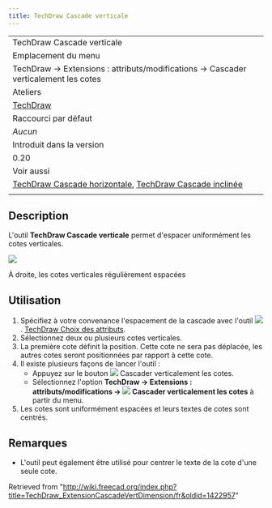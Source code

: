 ```yaml
---
title: TechDraw Cascade verticale
---
```

|  |
| --- |
| TechDraw Cascade verticale |
| Emplacement du menu |
| TechDraw → Extensions : attributs/modifications → Cascader verticalement les cotes |
| Ateliers |
| [TechDraw](/TechDraw_Workbench/fr "TechDraw Workbench/fr") |
| Raccourci par défaut |
| *Aucun* |
| Introduit dans la version |
| 0.20 |
| Voir aussi |
| [TechDraw Cascade horizontale](/TechDraw_ExtensionCascadeHorizDimension/fr "TechDraw ExtensionCascadeHorizDimension/fr"), [TechDraw Cascade inclinée](/TechDraw_ExtensionCascadeObliqueDimension/fr "TechDraw ExtensionCascadeObliqueDimension/fr") |
|  |

## Description

L'outil **TechDraw Cascade verticale** permet d'espacer uniformément les cotes verticales.

![](/images/TechDraw_ExtensionCascadeVertDimensionExample.png)

À droite, les cotes verticales régulièrement espacées

## Utilisation

1. Spécifiez à votre convenance l'espacement de la cascade avec l'outil ![](/images/TechDraw_ExtensionSelectLineAttributes.svg). [TechDraw Choix des attributs](/TechDraw_ExtensionSelectLineAttributes/fr "TechDraw ExtensionSelectLineAttributes/fr").
2. Sélectionnez deux ou plusieurs cotes verticales.
3. La première cote définit la position. Cette cote ne sera pas déplacée, les autres cotes seront positionnées par rapport à cette cote.
4. Il existe plusieurs façons de lancer l'outil :
   * Appuyez sur le bouton ![](/images/TechDraw_ExtensionCascadeVertDimension.svg) Cascader verticalement les cotes.
   * Sélectionnez l'option **TechDraw → Extensions : attributs/modifications → ![](/images/TechDraw_ExtensionCascadeVertDimension.svg) Cascader verticalement les cotes** à partir du menu.
5. Les cotes sont uniformément espacées et leurs textes de cotes sont centrés.

## Remarques

* L'outil peut également être utilisé pour centrer le texte de la cote d'une seule cote.

Retrieved from "<http://wiki.freecad.org/index.php?title=TechDraw_ExtensionCascadeVertDimension/fr&oldid=1422957>"
